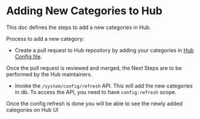 # Adding New Categories to Hub

This doc defines the steps to add a new categories in Hub.

Process to add a new category:

- Create a pull request to Hub repository by adding your categories in [Hub Config file][config].

Once the pull request is reviewed and merged, the Next Steps are to be performed by the Hub maintainers.

- Invoke the `/system/config/refresh` API. This will add the new categories in db. To access the API, you need to have `config:refresh` scope.

Once the config refresh is done you will be able to see the newly added categories on Hub UI

[config]: https://github.com/tektoncd/hub/blob/26dc5c4e7faba6a91fcf3d20c289ee6d2d6f0039/config.yaml#L15
